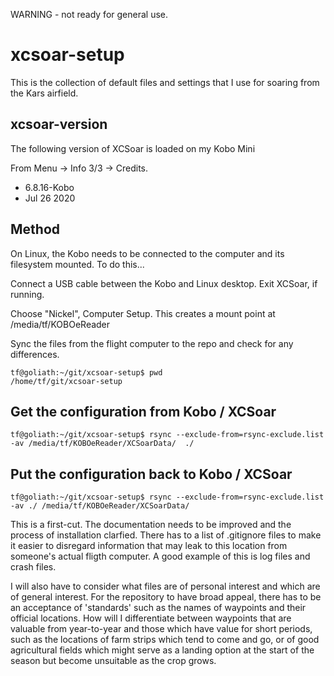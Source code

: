 WARNING - not ready for general use.

# xcsoar-setup

This is the collection of default files and settings that I use for soaring from the Kars airfield.

## xcsoar-version

The following version of XCSoar is loaded on my Kobo Mini

From Menu -> Info 3/3 -> Credits.
- 6.8.16-Kobo
- Jul 26 2020

## Method

On Linux, the Kobo needs to be connected to the computer and its filesystem mounted. To do this...

Connect a USB cable between the Kobo and Linux desktop. Exit XCSoar, if running.

Choose "Nickel", Computer Setup. This creates a mount point at /media/tf/KOBOeReader

Sync the files from the flight computer to the repo and check for any differences.

```
tf@goliath:~/git/xcsoar-setup$ pwd
/home/tf/git/xcsoar-setup
```

## Get the configuration from Kobo / XCSoar
```
tf@goliath:~/git/xcsoar-setup$ rsync --exclude-from=rsync-exclude.list -av /media/tf/KOBOeReader/XCSoarData/  ./
```

## Put the configuration back to Kobo / XCSoar
```
tf@goliath:~/git/xcsoar-setup$ rsync --exclude-from=rsync-exclude.list -av ./ /media/tf/KOBOeReader/XCSoarData/
```

This is a first-cut. The documentation needs to be improved and the process of installation clarfied. There has to a list of .gitignore files to make it easier to disregard information that may leak to this location from someone's actual fligth computer. A good example of this is log files and crash files.

I will also have to consider what files are of personal interest and which are of general interest. For the repository to have broad appeal, there has to be an acceptance of 'standards' such as the names of waypoints and their official locations. How will I differentiate between waypoints that are valuable from year-to-year and those which have value for short periods, such as the locations of farm strips which tend to come and go, or of good agricultural fields which might serve as a landing option at the start of the season but become unsuitable as the crop grows.
